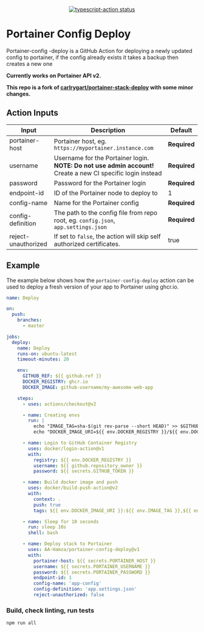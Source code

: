 <p align="center">
  <a href="https://github.com/actions/typescript-action/actions"><img alt="typescript-action status" src="https://github.com/actions/typescript-action/workflows/build-test/badge.svg"></a>
</p>

# Portainer Config Deploy

Portainer-config -deploy is a GitHub Action for deploying a newly updated config to portainer, if the config already exists it takes a backup then creates a new one

**Currently works on Portainer API v2.**

**This repo is a fork of [carlrygart/portainer-stack-deploy](https://github.com/carlrygart/portainer-stack-deploy) with some minor changes.**

## Action Inputs

| Input               | Description                                                                                                  | Default      |
| ------------------- | ------------------------------------------------------------------------------------------------------------ | ------------ |
| portainer-host      | Portainer host, eg. `https://myportainer.instance.com`                                                       | **Required** |
| username            | Username for the Portainer login. **NOTE: Do not use admin account!** Create a new CI specific login instead | **Required** |
| password            | Password for the Portainer login                                                                             | **Required** |
| endpoint-id         | ID of the Portainer node to deploy to                                                                        | 1            |
| config-name         | Name for the Portainer config                                                                                | **Required** |
| config-definition   | The path to the config file from repo root, eg. `config.json`, `app.settings.json`                           | **Required** |
| reject-unauthorized | If set to `false`, the action will skip self authorized certificates.                                        | true         |

## Example

The example below shows how the `portainer-config-deploy` action can be used to deploy a fresh version of your app to Portainer using ghcr.io.

```yaml
name: Deploy

on:
  push:
    branches:
      - master

jobs:
  deploy:
    name: Deploy
    runs-on: ubuntu-latest
    timeout-minutes: 20

    env:
      GITHUB_REF: ${{ github.ref }}
      DOCKER_REGISTRY: ghcr.io
      DOCKER_IMAGE: github-username/my-awesome-web-app

    steps:
      - uses: actions/checkout@v2

      - name: Creating envs
        run: |
          echo "IMAGE_TAG=sha-$(git rev-parse --short HEAD)" >> $GITHUB_ENV
          echo "DOCKER_IMAGE_URI=${{ env.DOCKER_REGISTRY }}/${{ env.DOCKER_IMAGE }}" >> $GITHUB_ENV

      - name: Login to GitHub Container Registry
        uses: docker/login-action@v1
        with:
          registry: ${{ env.DOCKER_REGISTRY }}
          username: ${{ github.repository_owner }}
          password: ${{ secrets.GITHUB_TOKEN }}

      - name: Build docker image and push
        uses: docker/build-push-action@v2
        with:
          context: .
          push: true
          tags: ${{ env.DOCKER_IMAGE_URI }}:${{ env.IMAGE_TAG }},${{ env.DOCKER_IMAGE_URI }}:latest

      - name: Sleep for 10 seconds
        run: sleep 10s
        shell: bash

      - name: Deploy stack to Portainer
        uses: AA-Hamza/portainer-config-deploy@v1
        with:
          portainer-host: ${{ secrets.PORTAINER_HOST }}
          username: ${{ secrets.PORTAINER_USERNAME }}
          password: ${{ secrets.PORTAINER_PASSWORD }}
          endpoint-id: 1
          config-name: 'app-config'
          config-definition: 'app.settings.json'
          reject-unauthorized: false
```

### Build, check linting, run tests

```sh
npm run all
```
